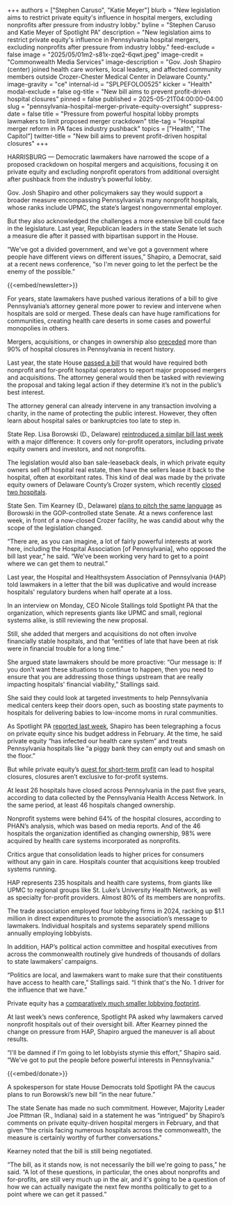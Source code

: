 +++
authors = ["Stephen Caruso", "Katie Meyer"]
blurb = "New legislation aims to restrict private equity's influence in hospital mergers, excluding nonprofits after pressure from industry lobby."
byline = "Stephen Caruso and Katie Meyer of Spotlight PA"
description = "New legislation aims to restrict private equity's influence in Pennsylvania hospital mergers, excluding nonprofits after pressure from industry lobby."
feed-exclude = false
image = "2025/05/01m2-s81x-zqe2-6qwt.jpeg"
image-credit = "Commonwealth Media Services"
image-description = "Gov. Josh Shapiro (center) joined health care workers, local leaders, and affected community members outside Crozer-Chester Medical Center in Delaware County."
image-gravity = "ce"
internal-id = "SPLPEFOLO0525"
kicker = "Health"
modal-exclude = false
og-title = "New bill aims to prevent profit-driven hospital closures"
pinned = false
published = 2025-05-21T04:00:00-04:00
slug = "pennsylvania-hospital-merger-private-equity-oversight"
suppress-date = false
title = "Pressure from powerful hospital lobby prompts lawmakers to limit proposed merger crackdown"
title-tag = "Hospital merger reform in PA faces industry pushback"
topics = ["Health", "The Capitol"]
twitter-title = "New bill aims to prevent profit-driven hospital closures"
+++

HARRISBURG — Democratic lawmakers have narrowed the scope of a proposed crackdown on hospital mergers and acquisitions, focusing it on private equity and excluding nonprofit operators from additional oversight after pushback from the industry’s powerful lobby.

Gov. Josh Shapiro and other policymakers say they would support a broader measure encompassing Pennsylvania’s many nonprofit hospitals, whose ranks include UPMC, the state’s largest nongovernmental employer.

But they also acknowledged the challenges a more extensive bill could face in the legislature. Last year, Republican leaders in the state Senate let such a measure die after it passed with bipartisan support in the House.

“We&#39;ve got a divided government, and we&#39;ve got a government where people have different views on different issues,” Shapiro, a Democrat, said at a recent news conference, “so I&#39;m never going to let the perfect be the enemy of the possible.”

{{<embed/newsletter>}}

For years, state lawmakers have pushed various iterations of a bill to give Pennsylvania’s attorney general more power to review and intervene when hospitals are sold or merged. These deals can have huge ramifications for communities, creating health care deserts in some cases and powerful monopolies in others.

Mergers, acquisitions, or changes in ownership also <a href="https://www.senatormuth.com/wp-content/uploads/2024/05/Patrick-Keenan-Testimony.pdf">preceded</a> more than 90% of hospital closures in Pennsylvania in recent history.

Last year, the state House <a href="https://www.palegis.us/legislation/bills/2023/hb2344">passed a bill</a> that would have required both nonprofit and for-profit hospital operators to report major proposed mergers and acquisitions. The attorney general would then be tasked with reviewing the proposal and taking legal action if they determine it’s not in the public’s best interest.

The attorney general can already intervene in any transaction involving a charity, in the name of protecting the public interest. However, they often learn about hospital sales or bankruptcies too late to step in.

State Rep. Lisa Borowski (D., Delaware) <a href="https://www.palegis.us/legislation/bills/2025/hb1460">reintroduced a similar bill last week</a> with a major difference: It covers only for-profit operators, including private equity owners and investors, and not nonprofits.

The legislation would also ban sale-leaseback deals, in which private equity owners sell off hospital real estate, then have the sellers lease it back to the hospital, often at exorbitant rates. This kind of deal was made by the private equity owners of Delaware County’s Crozer system, which recently <a href="https://whyy.org/articles/crozer-health-closure-hospital-staff-reaction/">closed two hospitals</a>.

State Sen. Tim Kearney (D., Delaware) <a href="https://www.palegis.us/senate/co-sponsorship/memo?memoID=44935">plans to pitch the same language</a> as Borowski in the GOP-controlled state Senate. At a news conference last week, in front of a now-closed Crozer facility, he was candid about why the scope of the legislation changed.

“There are, as you can imagine, a lot of fairly powerful interests at work here, including the Hospital Association \[of Pennsylvania\], who opposed the bill last year,” he said. “We&#39;ve been working very hard to get to a point where we can get them to neutral.”

Last year, the Hospital and Healthsystem Association of Pennsylvania (HAP) told lawmakers in a letter that the bill was duplicative and would increase hospitals&#39; regulatory burdens when half operate at a loss.

In an interview on Monday, CEO Nicole Stallings told Spotlight PA that the organization, which represents giants like UPMC and small, regional systems alike, is still reviewing the new proposal.

Still, she added that mergers and acquisitions do not often involve financially stable hospitals, and that “entities of late that have been at risk were in financial trouble for a long time.”

She argued state lawmakers should be more proactive: “Our message is: If you don&#39;t want these situations to continue to happen, then you need to ensure that you are addressing those things upstream that are really impacting hospitals&#39; financial viability,” Stallings said.

She said they could look at targeted investments to help Pennsylvania medical centers keep their doors open, such as boosting state payments to hospitals for delivering babies to low-income moms in rural communities.

As Spotlight PA <a href="https://www.spotlightpa.org/news/2025/05/hospital-health-care-private-equity-lobby-shapiro-pennsylvania-closure-consolidation/">reported last week</a>, Shapiro has been telegraphing a focus on private equity since his budget address in February. At the time, he said private equity “has infected our health care system” and treats Pennsylvania hospitals like “a piggy bank they can empty out and smash on the floor.”

But while private equity’s <a href="https://www.spotlightpa.org/news/2025/05/private-equity-crozer-hospitals-philadelphia-report-pennsylvania/">quest for short-term profit</a> can lead to hospital closures, closures aren’t exclusive to for-profit systems.

At least 26 hospitals have closed across Pennsylvania in the past five years, according to data collected by the Pennsylvania Health Access Network. In the same period, at least 46 hospitals changed ownership.

Nonprofit systems were behind 64% of the hospital closures, according to PHAN’s analysis, which was based on media reports. And of the 46 hospitals the organization identified as changing ownership, 98% were acquired by health care systems incorporated as nonprofits.

Critics argue that consolidation leads to higher prices for consumers without any gain in care. Hospitals counter that acquisitions keep troubled systems running.

HAP represents 235 hospitals and health care systems, from giants like UPMC to regional groups like St. Luke’s University Health Network, as well as specialty for-profit providers. Almost 80% of its members are nonprofits.

The trade association employed four lobbying firms in 2024, racking up $1.1 million in direct expenditures to promote the association’s message to lawmakers. Individual hospitals and systems separately spend millions annually employing lobbyists.

In addition, HAP’s political action committee and hospital executives from across the commonwealth routinely give hundreds of thousands of dollars to state lawmakers’ campaigns.

“Politics are local, and lawmakers want to make sure that their constituents have access to health care,” Stallings said. “I think that&#39;s the No. 1 driver for the influence that we have.”

Private equity has a <a href="https://www.spotlightpa.org/news/2025/05/hospital-health-care-private-equity-lobby-shapiro-pennsylvania-closure-consolidation/">comparatively much smaller lobbying footprint</a>.

At last week’s news conference, Spotlight PA asked why lawmakers carved nonprofit hospitals out of their oversight bill. After Kearney pinned the change on pressure from HAP, Shapiro argued the maneuver is all about results. <strong></strong>

“I&#39;ll be damned if I&#39;m going to let lobbyists stymie this effort,” Shapiro said. “We’ve got to put the people before powerful interests in Pennsylvania.”

{{<embed/donate>}}

A spokesperson for state House Democrats told Spotlight PA the caucus plans to run Borowski’s new bill “in the near future.”

The state Senate has made no such commitment. However, Majority Leader Joe Pittman (R., Indiana) said in a statement he was “intrigued” by Shapiro’s comments on private equity-driven hospital mergers in February, and that given “the crisis facing numerous hospitals across the commonwealth, the measure is certainly worthy of further conversations.&#34;

Kearney noted that the bill is still being negotiated.

“The bill, as it stands now, is not necessarily the bill we&#39;re going to pass,” he said. “A lot of these questions, in particular, the ones about nonprofits and for-profits, are still very much up in the air, and it&#39;s going to be a question of how we can actually navigate the next few months politically to get to a point where we can get it passed.”

